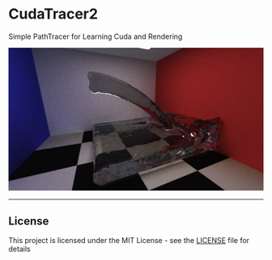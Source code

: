 # CudaTracer2

Simple PathTracer for Learning Cuda and Rendering

![Main](./images/main.png)

---

## License

This project is licensed under the MIT License - see the [LICENSE](LICENSE) file for details